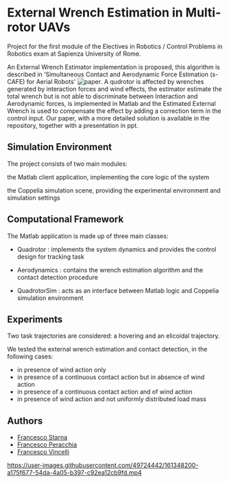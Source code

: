 # External Wrench Estimation in Multi-rotor UAVs

Project for the first module of the Electives in Robotics / Control Problems in Robotics exam at Sapienza University of Rome.


An External Wrench Estimator implementation is proposed, this algorithm is described in 'Simultaneous Contact and Aerodynamic Force Estimation (s-CAFE) for Aerial Robots' ![paper](https://arxiv.org/abs/1810.12908).
A qudrotor is affected by wrenches generated by interaction forces and wind effects, the estimator estimate the total wrench but is not able to discriminate between Interaction and Aerodynamic forces, is implemented in Matlab and the Estimated External Wrench is used to compensate the effect by adding a correction term in the control input. Our paper, with a more detailed solution is available in the repository, together with a presentation in ppt. 
 

## Simulation Environment

The project consists of two main modules:

 the Matlab client application, implementing the core logic of the system
 
 the Coppelia simulation scene, providing the experimental environment and simulation settings


##  Computational Framework

The Matlab application is made up of three main classes:

- Quadrotor : implements the system dynamics and provides the control design for tracking task

- Aerodynamics : contains the wrench estimation algorithm and the contact detection procedure

- QuadrotorSim : acts as an interface between Matlab logic and Coppelia simulation environment

## Experiments

Two task trajectories are considered: a hovering and an elicoidal trajectory.

We tested the external wrench estimation and contact detection, in the following cases:


- in presence of wind action only
- in presence of a continuous contact action but in absence of wind action
- in presence of a continuous contact action and of wind action
- in presence of wind action and not uniformly distributed load mass


## Authors
- [Francesco Starna](https://github.com/Starnino) 
- [Francesco Peracchia](https://github.com/FrancescoPeracchia)
- [Francesco Vincelli](https://github.com/FrancescoVIncelli)


https://user-images.githubusercontent.com/49724442/161348200-a175f677-54da-4a05-b397-c92ea12cb9fd.mp4





